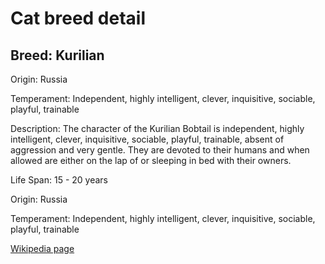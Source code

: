 
<!DOCTYPE html>
<html>
   <head>
        <title>Cat Detail</title>
        <link rel="stylesheet" href="/css/styles.css">
        <link rel="stylesheet" href="/css/cat-detail.css">
   </head>
    <body>
        <h1>Cat breed detail</h1>
        <h2>Breed: Kurilian</h2>
        <p>Origin: Russia</p>
        <p>Temperament: Independent, highly intelligent, clever, inquisitive, sociable, playful, trainable</p>
        <p>Description: The character of the Kurilian Bobtail is independent, highly intelligent, clever, inquisitive, sociable, playful, trainable, absent of aggression and very gentle. They are devoted to their humans and when allowed are either on the lap of or sleeping in bed with their owners.</p>
        <p>Life Span: 15 - 20 years</p>
        <p>Origin: Russia</p>
        <p>Temperament: Independent, highly intelligent, clever, inquisitive, sociable, playful, trainable</p>
        <p><a href=https://en.wikipedia.org/wiki/Kurilian_Bobtail>Wikipedia page</a></p>
<!--        <p><a href=undefined>Image</a></p>-->
     </body>
</html>
        